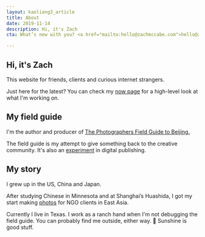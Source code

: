 ```yaml
---
layout: kaoliang3_article
title: About
date: 2019-11-14
description: Hi, it's Zach
cta: What’s new with you? <a href="mailto:hello@zachmccabe.com">hello@zachmccabe.com</a>

---
```



## Hi, it's Zach

This website for friends, clients and curious internet strangers.

Just here for the latest? You can check my [now page](https://www.zachmccabe.com/now.html) for a high-level look at what I'm working on.



## My field guide

I'm the author and producer of [The Photographers Field Guide to Beijing.
](https://www.zachmccabe.com/beijing)

The field guide is my attempt to give something back to the creative community. It's also an [experiment](https://www.zachmccabe.com/bullshit.html) in digital publishing.



## My story

I grew up in the US, China and Japan. 

After studying Chinese in Minnesota and at Shanghai’s Huashida, I got my start making [photos](https://www.zachmccabe.com/postcard.html) for NGO clients in East Asia.

Currently I live in Texas. I work as a ranch hand when I'm not debugging the field guide. You can probably find me outside, either way. 🍃 Sunshine is good stuff.
